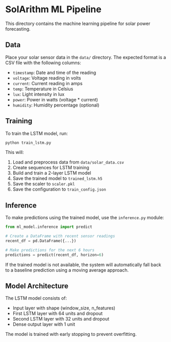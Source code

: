 # SolArithm ML Pipeline

This directory contains the machine learning pipeline for solar power forecasting.

## Data

Place your solar sensor data in the `data/` directory. The expected format is a CSV file with the following columns:
- `timestamp`: Date and time of the reading
- `voltage`: Voltage reading in volts
- `current`: Current reading in amps
- `temp`: Temperature in Celsius
- `lux`: Light intensity in lux
- `power`: Power in watts (voltage * current)
- `humidity`: Humidity percentage (optional)

## Training

To train the LSTM model, run:

```bash
python train_lstm.py
```

This will:
1. Load and preprocess data from `data/solar_data.csv`
2. Create sequences for LSTM training
3. Build and train a 2-layer LSTM model
4. Save the trained model to `trained_lstm.h5`
5. Save the scaler to `scaler.pkl`
6. Save the configuration to `train_config.json`

## Inference

To make predictions using the trained model, use the `inference.py` module:

```python
from ml_model.inference import predict

# Create a DataFrame with recent sensor readings
recent_df = pd.DataFrame({...})

# Make predictions for the next 6 hours
predictions = predict(recent_df, horizon=6)
```

If the trained model is not available, the system will automatically fall back to a baseline prediction using a moving average approach.

## Model Architecture

The LSTM model consists of:
- Input layer with shape (window_size, n_features)
- First LSTM layer with 64 units and dropout
- Second LSTM layer with 32 units and dropout
- Dense output layer with 1 unit

The model is trained with early stopping to prevent overfitting.